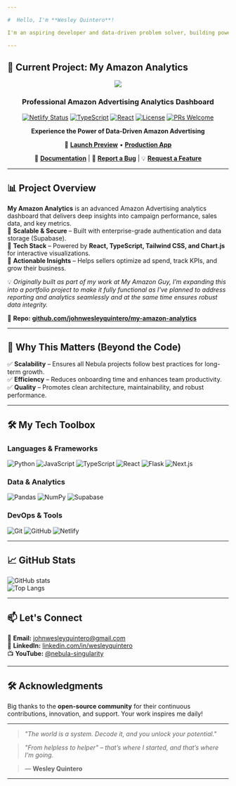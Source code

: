 ```yaml
---

#  Hello, I'm **Wesley Quintero**!  

I'm an aspiring developer and data-driven problem solver, building powerful automation tools, analytics dashboards, and AI-driven solutions. My goal? To create software that doesn’t just function—it **drives impact**.  

---
```


## **🌟 Current Project: My Amazon Analytics**  

<div align="center">
  <img src="https://myamazonguy.com/wp-content/uploads/2022/03/cropped-MAG-FAVICON-32x32.jpeg" sizes="32x32" />

  ### **Professional Amazon Advertising Analytics Dashboard**  

  [![Netlify Status](https://api.netlify.com/api/v1/badges/34f3e58c-3ed5-4b15-bb26-d2bc3ffb6ee4/deploy-status)](https://app.netlify.com/sites/my-amazon-analytics/deploys)
  [![TypeScript](https://img.shields.io/badge/TypeScript-4.9.5-blue.svg)](https://www.typescriptlang.org/)
  [![React](https://img.shields.io/badge/React-18.2.0-blue.svg)](https://reactjs.org/)
  [![License](https://img.shields.io/badge/license-MIT-green.svg)](LICENSE)
  [![PRs Welcome](https://img.shields.io/badge/PRs-welcome-brightgreen.svg)](CONTRIBUTING.md)  

  **Experience the Power of Data-Driven Amazon Advertising**  

  🔗 **[Launch Preview](https://my-amazon-analytics.lovable.app/)** • **[Production App](https://my-amazon-analytics.netlify.app/)**  

  📄 **[Documentation](https://xxxxxxx)** | 🐞 **[Report a Bug](https://github.com/johnwesleyquintero/my-amazon-analytics/issues)** | 💡 **[Request a Feature](https://github.com/johnwesleyquintero/my-amazon-analytics/issues)**  
</div>  

---

## **📊 Project Overview**  

**My Amazon Analytics** is an advanced Amazon Advertising analytics dashboard that delivers deep insights into campaign performance, sales data, and key metrics.  
🔹 **Scalable & Secure** – Built with enterprise-grade authentication and data storage (Supabase).  
🔹 **Tech Stack** – Powered by **React, TypeScript, Tailwind CSS, and Chart.js** for interactive visualizations.  
🔹 **Actionable Insights** – Helps sellers optimize ad spend, track KPIs, and grow their business.  

💡 _Originally built as part of my work at My Amazon Guy, I’m expanding this into a portfolio project to make it fully functional as I've planned to address reporting and analytics seamlessly and at the same time ensures robust data integrity._ 

📌 **Repo:** [**github.com/johnwesleyquintero/my-amazon-analytics**](https://github.com/johnwesleyquintero/my-amazon-analytics)  

---

## **🎯 Why This Matters (Beyond the Code)**  

✅ **Scalability** – Ensures all Nebula projects follow best practices for long-term growth.  
✅ **Efficiency** – Reduces onboarding time and enhances team productivity.  
✅ **Quality** – Promotes clean architecture, maintainability, and robust performance.  

---

## **🛠️ My Tech Toolbox**  

### **Languages & Frameworks**  
![Python](https://img.shields.io/badge/Python-3776AB?style=for-the-badge&logo=python&logoColor=white)
![JavaScript](https://img.shields.io/badge/JavaScript-F7DF1E?style=for-the-badge&logo=javascript&logoColor=black)
![TypeScript](https://img.shields.io/badge/TypeScript-3178C6?style=for-the-badge&logo=typescript&logoColor=white)
![React](https://img.shields.io/badge/React-61DAFB?style=for-the-badge&logo=react&logoColor=black)
![Flask](https://img.shields.io/badge/Flask-000000?style=for-the-badge&logo=flask&logoColor=white)
![Next.js](https://img.shields.io/badge/Next.js-000000?style=for-the-badge&logo=next.js&logoColor=white)

### **Data & Analytics**  
![Pandas](https://img.shields.io/badge/Pandas-150458?style=for-the-badge&logo=pandas&logoColor=white)
![NumPy](https://img.shields.io/badge/NumPy-013243?style=for-the-badge&logo=numpy&logoColor=white)
![Supabase](https://img.shields.io/badge/Supabase-3ECF8E?style=for-the-badge&logo=supabase&logoColor=white)

### **DevOps & Tools**  
![Git](https://img.shields.io/badge/Git-F05032?style=for-the-badge&logo=git&logoColor=white)
![GitHub](https://img.shields.io/badge/GitHub-181717?style=for-the-badge&logo=github&logoColor=white)
![Netlify](https://img.shields.io/badge/Netlify-00C7B7?style=for-the-badge&logo=netlify&logoColor=white)

---

## **📈 GitHub Stats**  

![GitHub stats](https://github-readme-stats.vercel.app/api?username=johnwesleyquintero&show_icons=true&theme=radical)  
![Top Langs](https://github-readme-stats.vercel.app/api/top-langs/?username=johnwesleyquintero&layout=compact&theme=radical)  

---

## **📫 Let's Connect**  

📧 **Email:** [johnwesleyquintero@gmail.com](mailto:johnwesleyquintero@gmail.com)  
💼 **LinkedIn:** [linkedin.com/in/wesleyquintero](https://www.linkedin.com/in/wesleyquintero)  
📺 **YouTube:** [@nebula-singularity](https://www.youtube.com/@nebula-singularity)  

---

## **🛠️ Acknowledgments**  

Big thanks to the **open-source community** for their continuous contributions, innovation, and support. Your work inspires me daily!  

---

> _"The world is a system. Decode it, and you unlock your potential."_  
>  

> _"From helpless to helper" – that’s where I started, and that’s where I’m going._  

> — **Wesley Quintero** 
---
